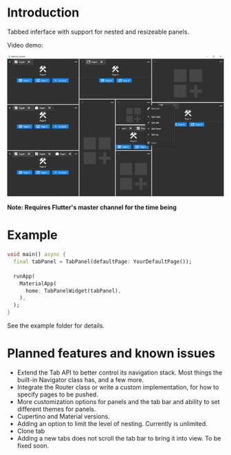 # Introduction

Tabbed inferface with support for nested and resizeable panels.

Video demo:

[![](https://raw.githubusercontent.com/Rudiksz/tabpanel/main/screenshot.png)](https://youtu.be/hLpL0jUBDuM)

**Note: Requires Flutter's master channel for the time being**

# Example

```dart
void main() async {
  final tabPanel = TabPanel(defaultPage: YourDefaultPage());

  runApp(
    MaterialApp(
      home: TabPanelWidget(tabPanel),
    ),
  );
}
```

See the example folder for details.

# Planned features and known issues
* Extend the Tab API to better control its navigation stack. Most things the built-in Navigator class has, and a few more.
* Integrate the Router class or write a custom implementation, for how to specify pages to be pushed.
* More customization options for panels and the tab bar and ability to set different themes for panels.
* Cupertino and Material versions.
* Adding an option to limit the level of nesting. Currently is unlimited.
* Clone tab
* Adding a new tabs does not scroll the tab bar to bring it into view. To be fixed soon.